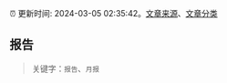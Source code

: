 :alarm_clock: 更新时间: 2024-03-05 02:35:42。[文章来源](/README.md)、[文章分类](/TAGS.md)

## 报告


> 关键字：`报告`、`月报`



